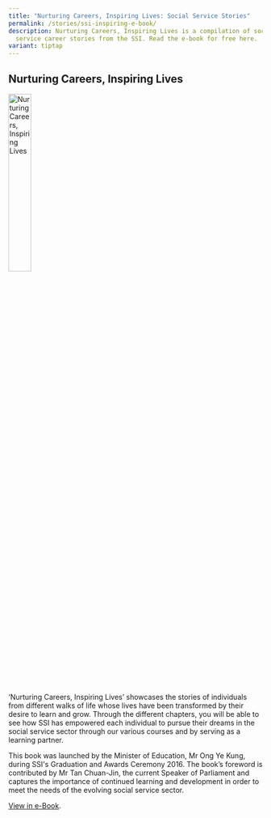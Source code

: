```yaml
---
title: "Nurturing Careers, Inspiring Lives: Social Service Stories"
permalink: /stories/ssi-inspiring-e-book/
description: Nurturing Careers, Inspiring Lives is a compilation of social
  service career stories from the SSI. Read the e-book for free here.
variant: tiptap
---
```

<h2>Nurturing Careers, Inspiring Lives</h2>
<p></p><a class="isomer-image-wrapper" href="https://online.fliphtml5.com/borqx/jgvx/#p=1"><img style="width: 30%;" height="auto" width="100%" alt="Nurturing Careers, Inspiring Lives" src="/images/stories/pages/inspiringbook.jpg"></a>
<p>‘Nurturing Careers, Inspiring Lives’ showcases the stories of individuals
from different walks of life whose lives have been transformed by their
desire to learn and grow. Through the different chapters, you will be able
to see how SSI has empowered each individual to pursue their dreams in
the social service sector through our various courses and by serving as
a learning partner.</p>
<p>This book was launched by the Minister of Education, Mr Ong Ye Kung, during
SSI's Graduation and Awards Ceremony 2016. The book’s foreword is contributed
by Mr Tan Chuan-Jin, the current Speaker of Parliament and captures the
importance of continued learning and development in order to meet the needs
of the evolving social service sector.</p>
<p><a href="https://online.fliphtml5.com/borqx/jgvx/#p=1" rel="noopener nofollow" target="_blank">View in e-Book</a>.</p>